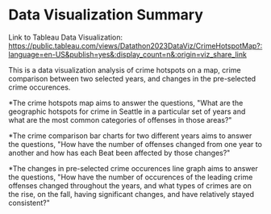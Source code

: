 # Data Visualization Summary

Link to Tableau Data Visualization:
https://public.tableau.com/views/Datathon2023DataViz/CrimeHotspotMap?:language=en-US&publish=yes&:display_count=n&:origin=viz_share_link

This is a data visualization analysis of crime hotspots on a map, crime comparison between two selected years, and changes in the pre-selected crime occurences.

*The crime hotspots map aims to answer the questions, "What are the geographic hotspots for crime in Seattle in a particular set of years and what are the most common categories of offenses in those areas?"

*The crime comparison bar charts for two different years aims to answer the questions, "How have the number of offenses changed from one year to another and how has each Beat been affected by those changes?"

*The changes in pre-selected crime occurences line graph aims to answer the questions, "How have the number of occurences of the leading crime offenses changed throughout the years, and what types of crimes are on the rise, on the fall, having significant changes, and have relatively stayed consistent?"
